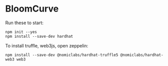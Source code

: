 # BloomCurve


Run these to start:
```
npm init --yes
npm install --save-dev hardhat
```

To install truffle, web3js, open zeppelin:
```
npm install --save-dev @nomiclabs/hardhat-truffle5 @nomiclabs/hardhat-web3 web3
```

